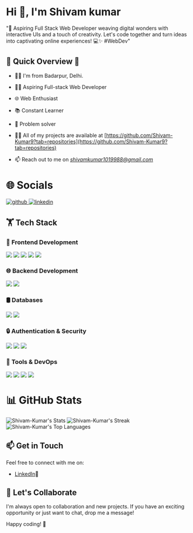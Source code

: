 <h1>Hi 👋, I'm Shivam kumar</h1>

"🚀 Aspiring Full Stack Web Developer weaving digital wonders with interactive UIs and a touch of creativity. Let's code together and turn ideas into captivating online experiences! 💻✨ #WebDev"
 
## 🚀 Quick Overview 🚀
- 👨‍💻 I'm from  Badarpur, Delhi.
- 👨‍💻 Aspiring Full-stack Web Developer
- 🌐 Web Enthusiast
- 📚 Constant Learner
- 🚀 Problem solver

- 👨‍💻 All of my projects are available at [https://github.com/Shivam-Kumar9?tab=repositories](https://github.com/Shivam-Kumar9?tab=repositories)

- 📫 Reach out to me on *shivamkumar1019988@gmail.com*


<h1>🌐 Socials</h1>
<p align="left">
<a href="https://github.com/Shivam-Kumar9" target="_blank">
<img src=https://img.shields.io/badge/github-%2324292e.svg?&style=for-the-badge&logo=github&logoColor=white alt=github style="margin-bottom: 5px;" />
</a>
<a href="https://www.linkedin.com/in/Shivam-Kumar9/" target="_blank">
<img src=https://img.shields.io/badge/linkedin-%231E77B5.svg?&style=for-the-badge&logo=linkedin&logoColor=white alt=linkedin style="margin-bottom: 5px;" />
</a>

## 🏋️ **Tech Stack**

### 🚀 **Frontend Development**
<p align="left">
  <img src="https://img.shields.io/badge/HTML5-E34F26?style=for-the-badge&logo=html5&logoColor=white" />
  <img src="https://img.shields.io/badge/CSS3-1572B6?style=for-the-badge&logo=css3&logoColor=white" />
  <img src="https://img.shields.io/badge/JavaScript-F7DF1E?style=for-the-badge&logo=javascript&logoColor=black" />
  <img src="https://img.shields.io/badge/React-61DAFB?style=for-the-badge&logo=react&logoColor=black" />
  <img src="https://img.shields.io/badge/Tailwind_CSS-06B6D4?style=for-the-badge&logo=tailwindcss&logoColor=white" />
</p>

### 🌐 **Backend Development**
<p align="left">
  <img src="https://img.shields.io/badge/Node.js-339933?style=for-the-badge&logo=node.js&logoColor=white" />
  <img src="https://img.shields.io/badge/Express.js-000000?style=for-the-badge&logo=express&logoColor=white" />
<!---  <img src="https://img.shields.io/badge/Django-092E20?style=for-the-badge&logo=django&logoColor=white" /> --->
</p>

### 🛢️ **Databases**
<p align="left">
  <img src="https://img.shields.io/badge/MongoDB-47A248?style=for-the-badge&logo=mongodb&logoColor=white" />
  <img src="https://img.shields.io/badge/SQL-4479A1?style=for-the-badge&logo=sqlite&logoColor=white" />
</p>

### 🔒 **Authentication & Security**
<p align="left">
  <img src="https://img.shields.io/badge/JWT-000000?style=for-the-badge&logo=jsonwebtokens&logoColor=white" />
  <img src="https://img.shields.io/badge/GitHub_OAuth-181717?style=for-the-badge&logo=github&logoColor=white" />
  <img src="https://img.shields.io/badge/Bcrypt-00A86B?style=for-the-badge" />
</p>

### 🚀 **Tools & DevOps**
<p align="left">
  <img src="https://img.shields.io/badge/Git-F05032?style=for-the-badge&logo=git&logoColor=white" />
  <img src="https://img.shields.io/badge/GitHub_Actions-2088FF?style=for-the-badge&logo=github-actions&logoColor=white" />
  <img src="https://img.shields.io/badge/Postman-FF6C37?style=for-the-badge&logo=postman&logoColor=white" />
  <img src="https://img.shields.io/badge/Swagger-85EA2D?style=for-the-badge&logo=swagger&logoColor=black" />
</p>


<h1 align="left">📊 GitHub Stats</h1>

![Shivam-Kumar's Stats](https://github-readme-stats.vercel.app/api?username=Shivam-Kumar9&theme=vue-dark&show_icons=true&hide_border=true&count_private=true)
![Shivam-Kumar's Streak](https://github-readme-streak-stats.herokuapp.com/?user=Shivam-Kumar9&theme=vue-dark&hide_border=true)
![Shivam-Kumar's Top Languages](https://github-readme-stats.vercel.app/api/top-langs/?username=Shivam-Kumar9&theme=vue-dark&show_icons=true&hide_border=true&layout=compact)

## 📫 Get in Touch

Feel free to connect with me on:

- [LinkedIn](https://www.linkedin.com/in/shivam-kumar-dev/)📎

## 🤝 Let's Collaborate

I'm always open to collaboration and new projects. If you have an exciting opportunity or just want to chat, drop me a message!

Happy coding! 🚀

<!---
Shivam-Kumar9/Shivam-Kumar9 is a ✨ special ✨ repository because its `README.md` (this file) appears on your GitHub profile.
You can click the Preview link to take a look at your changes.
--->
